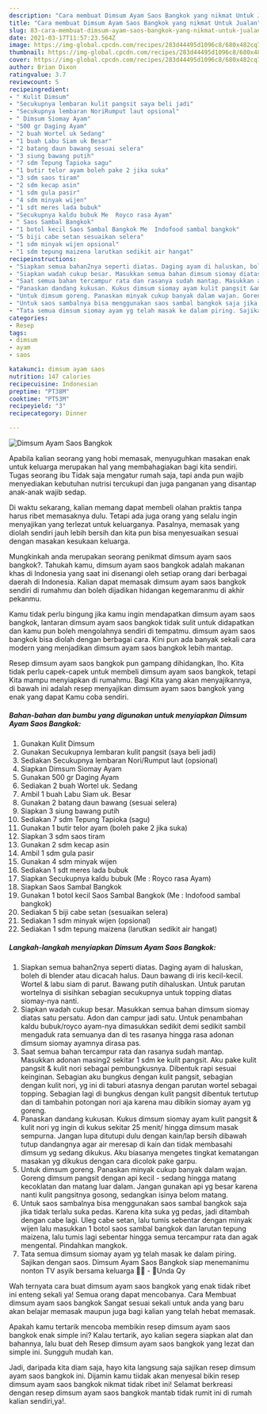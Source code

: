 ```yaml
---
description: "Cara membuat Dimsum Ayam Saos Bangkok yang nikmat Untuk Jualan"
title: "Cara membuat Dimsum Ayam Saos Bangkok yang nikmat Untuk Jualan"
slug: 83-cara-membuat-dimsum-ayam-saos-bangkok-yang-nikmat-untuk-jualan
date: 2021-03-17T11:57:23.564Z
image: https://img-global.cpcdn.com/recipes/283d44495d1096c8/680x482cq70/dimsum-ayam-saos-bangkok-foto-resep-utama.jpg
thumbnail: https://img-global.cpcdn.com/recipes/283d44495d1096c8/680x482cq70/dimsum-ayam-saos-bangkok-foto-resep-utama.jpg
cover: https://img-global.cpcdn.com/recipes/283d44495d1096c8/680x482cq70/dimsum-ayam-saos-bangkok-foto-resep-utama.jpg
author: Brian Dixon
ratingvalue: 3.7
reviewcount: 5
recipeingredient:
- " Kulit Dimsum"
- "Secukupnya lembaran kulit pangsit saya beli jadi"
- "Secukupnya lembaran NoriRumput laut opsional"
- " Dimsum Siomay Ayam"
- "500 gr Daging Ayam"
- "2 buah Wortel uk Sedang"
- "1 buah Labu Siam uk Besar"
- "2 batang daun bawang sesuai selera"
- "3 siung bawang putih"
- "7 sdm Tepung Tapioka sagu"
- "1 butir telor ayam boleh pake 2 jika suka"
- "3 sdm saos tiram"
- "2 sdm kecap asin"
- "1 sdm gula pasir"
- "4 sdm minyak wijen"
- "1 sdt meres lada bubuk"
- "Secukupnya kaldu bubuk Me  Royco rasa Ayam"
- " Saos Sambal Bangkok"
- "1 botol kecil Saos Sambal Bangkok Me  Indofood sambal bangkok"
- "5 biji cabe setan sesuaikan selera"
- "1 sdm minyak wijen opsional"
- "1 sdm tepung maizena larutkan sedikit air hangat"
recipeinstructions:
- "Siapkan semua bahan2nya seperti diatas. Daging ayam di haluskan, boleh di blender atau dicacah halus. Daun bawang di iris kecil-kecil. Wortel &amp; labu siam di parut. Bawang putih dihaluskan. Untuk parutan wortelnya di sisihkan sebagian secukupnya untuk topping diatas siomay-nya nanti."
- "Siapkan wadah cukup besar. Masukkan semua bahan dimsum siomay diatas satu persatu. Adon dan campur jadi satu. Untuk penambahan kaldu bubuk/royco ayam-nya dimasukkan sedikit demi sedikit sambil mengaduk rata semuanya dan di tes rasanya hingga rasa adonan dimsum siomay ayamnya dirasa pas."
- "Saat semua bahan tercampur rata dan rasanya sudah mantap. Masukkan adonan masing2 sekitar 1 sdm ke kulit pangsit. Aku pake kulit pangsit &amp; kulit nori sebagai pembungkusnya. Dibentuk rapi sesuai keinginan. Sebagian aku bungkus dengan kulit pangsit, sebagian dengan kulit nori, yg ini di taburi atasnya dengan parutan wortel sebagai topping. Sebagian lagi di bungkus dengan kulit pangsit dibentuk tertutup dan di tambahin potongan nori aja karena mau dibikin siomay ayam yg goreng."
- "Panaskan dandang kukusan. Kukus dimsum siomay ayam kulit pangsit &amp; kulit nori yg ingin di kukus sekitar 25 menit/ hingga dimsum masak sempurna. Jangan lupa ditutupi dulu dengan kain/lap bersih dibawah tutup dandangnya agar air meresap di kain dan tidak membasahi dimsum yg sedang dikukus. Aku biasanya mengetes tingkat kematangan masakan yg dikukus dengan cara dicolok pake garpu."
- "Untuk dimsum goreng. Panaskan minyak cukup banyak dalam wajan. Goreng dimsum pangsit dengan api kecil - sedang hingga matang kecoklatan dan matang luar dalam. Jangan gunakan api yg besar karena nanti kulit pangsitnya gosong, sedangkan isinya belom matang."
- "Untuk saos sambalnya bisa menggunakan saos sambal bangkok saja jika tidak terlalu suka pedas. Karena kita suka yg pedas, jadi ditambah dengan cabe lagi. Uleg cabe setan, lalu tumis sebentar dengan minyak wijen lalu masukkan 1 botol saos sambal bangkok dan larutan tepung maizena, lalu tumis lagi sebentar hingga semua tercampur rata dan agak mengental. Pindahkan mangkok."
- "Tata semua dimsum siomay ayam yg telah masak ke dalam piring. Sajikan dengan saos. Dimsum Ayam Saos Bangkok siap menemanimu nonton TV asyik bersama keluarga 🤗🥐 - 🌻Unda Qy"
categories:
- Resep
tags:
- dimsum
- ayam
- saos

katakunci: dimsum ayam saos 
nutrition: 147 calories
recipecuisine: Indonesian
preptime: "PT38M"
cooktime: "PT53M"
recipeyield: "3"
recipecategory: Dinner

---
```



![Dimsum Ayam Saos Bangkok](https://img-global.cpcdn.com/recipes/283d44495d1096c8/680x482cq70/dimsum-ayam-saos-bangkok-foto-resep-utama.jpg)

Apabila kalian seorang yang hobi memasak, menyuguhkan masakan enak untuk keluarga merupakan hal yang membahagiakan bagi kita sendiri. Tugas seorang ibu Tidak saja mengatur rumah saja, tapi anda pun wajib menyediakan kebutuhan nutrisi tercukupi dan juga panganan yang disantap anak-anak wajib sedap.

Di waktu  sekarang, kalian memang dapat membeli olahan praktis tanpa harus ribet memasaknya dulu. Tetapi ada juga orang yang selalu ingin menyajikan yang terlezat untuk keluarganya. Pasalnya, memasak yang diolah sendiri jauh lebih bersih dan kita pun bisa menyesuaikan sesuai dengan masakan kesukaan keluarga. 



Mungkinkah anda merupakan seorang penikmat dimsum ayam saos bangkok?. Tahukah kamu, dimsum ayam saos bangkok adalah makanan khas di Indonesia yang saat ini disenangi oleh setiap orang dari berbagai daerah di Indonesia. Kalian dapat memasak dimsum ayam saos bangkok sendiri di rumahmu dan boleh dijadikan hidangan kegemaranmu di akhir pekanmu.

Kamu tidak perlu bingung jika kamu ingin mendapatkan dimsum ayam saos bangkok, lantaran dimsum ayam saos bangkok tidak sulit untuk didapatkan dan kamu pun boleh mengolahnya sendiri di tempatmu. dimsum ayam saos bangkok bisa diolah dengan berbagai cara. Kini pun ada banyak sekali cara modern yang menjadikan dimsum ayam saos bangkok lebih mantap.

Resep dimsum ayam saos bangkok pun gampang dihidangkan, lho. Kita tidak perlu capek-capek untuk membeli dimsum ayam saos bangkok, tetapi Kita mampu menyiapkan di rumahmu. Bagi Kita yang akan menyajikannya, di bawah ini adalah resep menyajikan dimsum ayam saos bangkok yang enak yang dapat Kamu coba sendiri.

<!--inarticleads1-->

##### Bahan-bahan dan bumbu yang digunakan untuk menyiapkan Dimsum Ayam Saos Bangkok:

1. Gunakan  Kulit Dimsum
1. Gunakan Secukupnya lembaran kulit pangsit (saya beli jadi)
1. Sediakan Secukupnya lembaran Nori/Rumput laut (opsional)
1. Siapkan  Dimsum Siomay Ayam
1. Gunakan 500 gr Daging Ayam
1. Sediakan 2 buah Wortel uk. Sedang
1. Ambil 1 buah Labu Siam uk. Besar
1. Gunakan 2 batang daun bawang (sesuai selera)
1. Siapkan 3 siung bawang putih
1. Sediakan 7 sdm Tepung Tapioka (sagu)
1. Gunakan 1 butir telor ayam (boleh pake 2 jika suka)
1. Siapkan 3 sdm saos tiram
1. Gunakan 2 sdm kecap asin
1. Ambil 1 sdm gula pasir
1. Gunakan 4 sdm minyak wijen
1. Sediakan 1 sdt meres lada bubuk
1. Siapkan Secukupnya kaldu bubuk (Me : Royco rasa Ayam)
1. Siapkan  Saos Sambal Bangkok
1. Gunakan 1 botol kecil Saos Sambal Bangkok (Me : Indofood sambal bangkok)
1. Sediakan 5 biji cabe setan (sesuaikan selera)
1. Sediakan 1 sdm minyak wijen (opsional)
1. Sediakan 1 sdm tepung maizena (larutkan sedikit air hangat)




<!--inarticleads2-->

##### Langkah-langkah menyiapkan Dimsum Ayam Saos Bangkok:

1. Siapkan semua bahan2nya seperti diatas. Daging ayam di haluskan, boleh di blender atau dicacah halus. Daun bawang di iris kecil-kecil. Wortel &amp; labu siam di parut. Bawang putih dihaluskan. Untuk parutan wortelnya di sisihkan sebagian secukupnya untuk topping diatas siomay-nya nanti.
1. Siapkan wadah cukup besar. Masukkan semua bahan dimsum siomay diatas satu persatu. Adon dan campur jadi satu. Untuk penambahan kaldu bubuk/royco ayam-nya dimasukkan sedikit demi sedikit sambil mengaduk rata semuanya dan di tes rasanya hingga rasa adonan dimsum siomay ayamnya dirasa pas.
1. Saat semua bahan tercampur rata dan rasanya sudah mantap. Masukkan adonan masing2 sekitar 1 sdm ke kulit pangsit. Aku pake kulit pangsit &amp; kulit nori sebagai pembungkusnya. Dibentuk rapi sesuai keinginan. Sebagian aku bungkus dengan kulit pangsit, sebagian dengan kulit nori, yg ini di taburi atasnya dengan parutan wortel sebagai topping. Sebagian lagi di bungkus dengan kulit pangsit dibentuk tertutup dan di tambahin potongan nori aja karena mau dibikin siomay ayam yg goreng.
1. Panaskan dandang kukusan. Kukus dimsum siomay ayam kulit pangsit &amp; kulit nori yg ingin di kukus sekitar 25 menit/ hingga dimsum masak sempurna. Jangan lupa ditutupi dulu dengan kain/lap bersih dibawah tutup dandangnya agar air meresap di kain dan tidak membasahi dimsum yg sedang dikukus. Aku biasanya mengetes tingkat kematangan masakan yg dikukus dengan cara dicolok pake garpu.
1. Untuk dimsum goreng. Panaskan minyak cukup banyak dalam wajan. Goreng dimsum pangsit dengan api kecil - sedang hingga matang kecoklatan dan matang luar dalam. Jangan gunakan api yg besar karena nanti kulit pangsitnya gosong, sedangkan isinya belom matang.
1. Untuk saos sambalnya bisa menggunakan saos sambal bangkok saja jika tidak terlalu suka pedas. Karena kita suka yg pedas, jadi ditambah dengan cabe lagi. Uleg cabe setan, lalu tumis sebentar dengan minyak wijen lalu masukkan 1 botol saos sambal bangkok dan larutan tepung maizena, lalu tumis lagi sebentar hingga semua tercampur rata dan agak mengental. Pindahkan mangkok.
1. Tata semua dimsum siomay ayam yg telah masak ke dalam piring. Sajikan dengan saos. Dimsum Ayam Saos Bangkok siap menemanimu nonton TV asyik bersama keluarga 🤗🥐 - 🌻Unda Qy




Wah ternyata cara buat dimsum ayam saos bangkok yang enak tidak ribet ini enteng sekali ya! Semua orang dapat mencobanya. Cara Membuat dimsum ayam saos bangkok Sangat sesuai sekali untuk anda yang baru akan belajar memasak maupun juga bagi kalian yang telah hebat memasak.

Apakah kamu tertarik mencoba membikin resep dimsum ayam saos bangkok enak simple ini? Kalau tertarik, ayo kalian segera siapkan alat dan bahannya, lalu buat deh Resep dimsum ayam saos bangkok yang lezat dan simple ini. Sungguh mudah kan. 

Jadi, daripada kita diam saja, hayo kita langsung saja sajikan resep dimsum ayam saos bangkok ini. Dijamin kamu tiidak akan menyesal bikin resep dimsum ayam saos bangkok nikmat tidak ribet ini! Selamat berkreasi dengan resep dimsum ayam saos bangkok mantab tidak rumit ini di rumah kalian sendiri,ya!.

